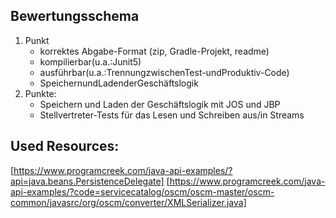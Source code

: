 ## Bewertungsschema

1.  Punkt
    * korrektes Abgabe-Format (zip, Gradle-Projekt, readme)
    * kompilierbar(u.a.:Junit5)
    * ausführbar(u.a.:TrennungzwischenTest-undProduktiv-Code)
    * SpeichernundLadenderGeschäftslogik
2. Punkte:
    * Speichern und Laden der Geschäftslogik mit JOS und JBP
    * Stellvertreter-Tests für das Lesen und Schreiben aus/in Streams


## Used Resources:
[https://www.programcreek.com/java-api-examples/?api=java.beans.PersistenceDelegate]
[https://www.programcreek.com/java-api-examples/?code=servicecatalog/oscm/oscm-master/oscm-common/javasrc/org/oscm/converter/XMLSerializer.java]